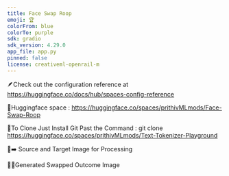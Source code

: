 ```yaml
---
title: Face Swap Roop
emoji: 🏆
colorFrom: blue
colorTo: purple
sdk: gradio
sdk_version: 4.29.0
app_file: app.py
pinned: false
license: creativeml-openrail-m
---
```



🪶Check out the configuration reference at https://huggingface.co/docs/hub/spaces-config-reference

🚀Huggingface space : https://huggingface.co/spaces/prithivMLmods/Face-Swap-Roop

🚀To Clone Just Install Git Past the Command : git clone https://huggingface.co/spaces/prithivMLmods/Text-Tokenizer-Playground

📂➡️ Source and Target Image for Processing



🚀🥤Generated Swapped Outcome Image

